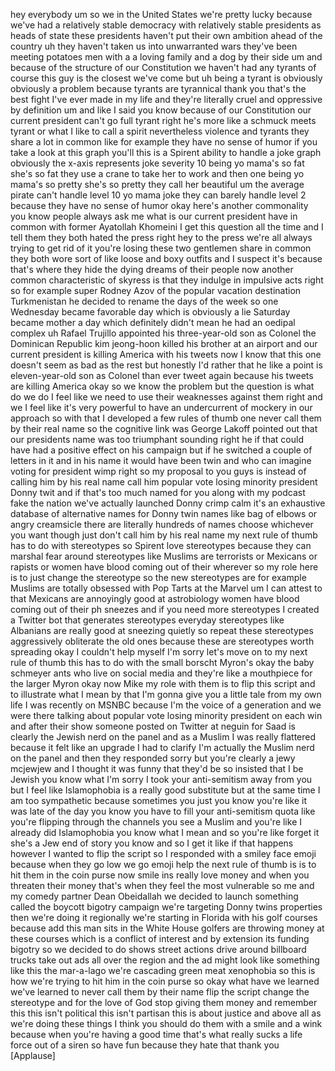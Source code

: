 
hey everybody um so we in the United
States we&#39;re pretty lucky because we&#39;ve
had a relatively stable democracy with
relatively stable presidents as heads of
state these presidents haven&#39;t put their
own ambition ahead of the country uh
they haven&#39;t taken us into unwarranted
wars they&#39;ve been meeting potatoes men
with a a loving family and a dog by
their side um and because of the
structure of our Constitution we haven&#39;t
had any tyrants of course this guy is
the closest we&#39;ve come but uh being a
tyrant is obviously obviously a problem
because tyrants are tyrannical thank you
that&#39;s the best fight I&#39;ve ever made in
my life and they&#39;re literally cruel and
oppressive by definition um and like I
said you know because of our
Constitution our current president can&#39;t
go full tyrant right he&#39;s more like a
schmuck meets tyrant or what I like to
call a spirit nevertheless violence and
tyrants they share a lot in common like
for example they have no sense of humor
if you take a look at this graph you&#39;ll
this is a Spirent ability to handle a
joke graph obviously the x-axis
represents joke severity 10 being yo
mama&#39;s so fat she&#39;s so fat they use a
crane to take her to work and then one
being yo mama&#39;s so pretty she&#39;s so
pretty they call her beautiful um the
average pirate can&#39;t handle level 10 yo
mama joke they can barely handle level 2
because they have no sense of humor okay
here&#39;s another commonality you know
people always ask me what is our current
president have in common with former
Ayatollah Khomeini I get this question
all the time
and I tell them they both hated the
press right hey to the press we&#39;re all
always trying to get rid of it you&#39;re
losing these two gentlemen share in
common they both wore sort of like loose
and boxy outfits and I suspect it&#39;s
because that&#39;s where they hide the dying
dreams of their people now another
common characteristic of skyress is that
they indulge in impulsive acts right so
for example super Rodney Azov of the
popular vacation destination
Turkmenistan he decided to rename the
days of the week so one Wednesday became
favorable day which is obviously a lie
Saturday became mother a day which
definitely didn&#39;t mean he had an oedipal
complex uh Rafael Trujillo appointed his
three-year-old son as Colonel the
Dominican Republic kim jeong-hoon killed
his brother at an airport and our
current president is killing America
with his tweets now I know that this one
doesn&#39;t seem as bad as the rest but
honestly I&#39;d rather that he like a point
is eleven-year-old son as Colonel than
ever tweet again because his tweets are
killing America okay so we know the
problem but the question is what do we
do I feel like we need to use their
weaknesses against them right and we I
feel like it&#39;s very powerful to have an
undercurrent of mockery in our approach
so with that I developed a few rules of
thumb one never call them by their real
name so the cognitive link was George
Lakoff pointed out that our presidents
name was too triumphant sounding right
he if that could have had a positive
effect on his campaign but if he
switched a couple of letters in it and
in his name it would have been twin and
who can imagine voting for president
wimp right so my proposal to you guys is
instead of calling him by his real name
call him popular vote losing minority
president Donny twit
and if that&#39;s too much named for you
along with my podcast fake the nation
we&#39;ve actually launched Donny crimp calm
it&#39;s an exhaustive database of
alternative names for Donny twin names
like bag of elbows or angry creamsicle
there are literally hundreds of names
choose whichever you want though just
don&#39;t call him by his real name my next
rule of thumb has to do with stereotypes
so Spirent love stereotypes because they
can marshal fear around stereotypes like
Muslims are terrorists or Mexicans or
rapists or women have blood coming out
of their wherever so my role here is to
just change the stereotype so the new
stereotypes are for example Muslims are
totally obsessed with Pop Tarts at the
Marvel um I can attest to that Mexicans
are annoyingly good at astrobiology
women have blood coming out of their ph
sneezes and if you need more stereotypes
I created a Twitter bot that generates
stereotypes everyday stereotypes like
Albanians are really good at sneezing
quietly so repeat these stereotypes
aggressively obliterate the old ones
because these are stereotypes worth
spreading okay I couldn&#39;t help myself
I&#39;m sorry let&#39;s move on to my next rule
of thumb this has to do with the small
borscht Myron&#39;s okay the baby schmeyer
ants who live on social media and
they&#39;re like a mouthpiece for the larger
Myron okay now Mike my role with them is
to flip this script and to illustrate
what I mean by that I&#39;m gonna give you a
little tale from my own life I was
recently on MSNBC because I&#39;m the voice
of a generation and we were there
talking about popular vote losing
minority president on each win and after
their show someone posted on Twitter at
neguin for Saad is clearly the Jewish
nerd on the panel and as a Muslim I was
really flattered because it felt like an
upgrade
I had to clarify I&#39;m actually the Muslim
nerd on the panel and then they
responded sorry but you&#39;re clearly a
jewy mcjewjew
and I thought it was funny that they&#39;d
be so insisted that I be Jewish you know
what I&#39;m sorry I took your anti-semitism
away from you but I feel like
Islamophobia is a really good substitute
but at the same time I am too
sympathetic because sometimes you just
you know you&#39;re like it was late of the
day you know you have to fill your
anti-semitism quota like you&#39;re flipping
through the channels you see a Muslim
and you&#39;re like I already did
Islamophobia you know what I mean and so
you&#39;re like forget it she&#39;s a Jew end of
story
you know and so I get it like if that
happens however I wanted to flip the
script so I responded with a smiley face
emoji because when they go low we go
emoji help the next rule of thumb is is
to hit them in the coin purse now smile
ins really love money and when you
threaten their money that&#39;s when they
feel the most vulnerable
so me and my comedy partner Dean
Obeidallah we decided to launch
something called the boycott bigotry
campaign we&#39;re targeting Donny twins
properties then we&#39;re doing it
regionally we&#39;re starting in Florida
with his golf courses because add this
man sits in the White House golfers are
throwing money at these courses which is
a conflict of interest and by extension
its funding bigotry so we decided to do
shows street actions
drive around billboard trucks take out
ads all over the region and the ad might
look like something like this
the mar-a-lago we&#39;re cascading green
meat xenophobia so this is how we&#39;re
trying to hit him in the coin purse so
okay what have we learned we&#39;ve learned
to never call them by their name flip
the script change the stereotype and for
the love of God stop giving them money
and remember this this isn&#39;t political
this isn&#39;t partisan this is about
justice and above all as we&#39;re doing
these things I think you should do them
with a smile and a wink because when
you&#39;re having a good time
that&#39;s what really sucks a life force
out of a siren
so have fun because they hate that thank
you
[Applause]
